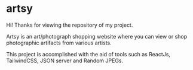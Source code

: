# artsy
Hi! Thanks for viewing the repository of my project.

Artsy is an art/photograph shopping website where you can view or shop photographic artifacts from various artists.

This project is accomplished with the aid of tools such as ReactJs, TailwindCSS, JSON server and Random JPEGs.
